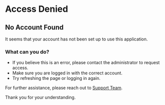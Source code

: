 # Access Denied

## No Account Found

It seems that your account has not been set up to use this application.

### What can you do?

- If you believe this is an error, please contact the administrator to request access.
- Make sure you are logged in with the correct account.
- Try refreshing the page or logging in again.

For further assistance, please reach out to [Support Team](mailto:support@example.com).

Thank you for your understanding.

